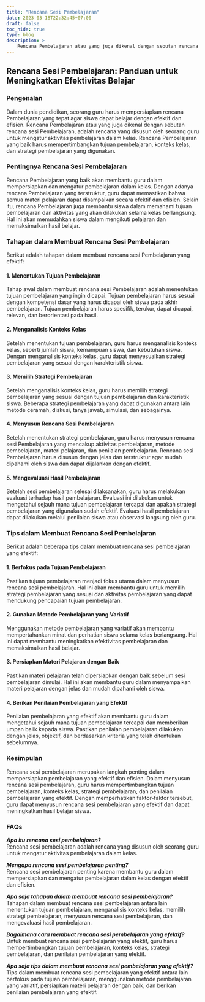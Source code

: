 ```yaml
---
title: "Rencana Sesi Pembelajaran"
date: 2023-03-18T22:32:45+07:00
draft: false
toc_hide: true
type: blog
description: >
    Rencana Pembelajaran atau yang juga dikenal dengan sebutan rencana sesi Pembelajaran, adalah rencana yang disusun oleh seorang guru untuk mengatur aktivitas pembelajaran dalam kelas
---
```


## Rencana Sesi Pembelajaran: Panduan untuk Meningkatkan Efektivitas Belajar

### Pengenalan

Dalam dunia pendidikan, seorang guru harus mempersiapkan rencana Pembelajaran yang tepat agar siswa dapat belajar dengan efektif dan efisien. Rencana Pembelajaran atau yang juga dikenal dengan sebutan rencana sesi Pembelajaran, adalah rencana yang disusun oleh seorang guru untuk mengatur aktivitas pembelajaran dalam kelas. Rencana Pembelajaran yang baik harus mempertimbangkan tujuan pembelajaran, konteks kelas, dan strategi pembelajaran yang digunakan.

### Pentingnya Rencana Sesi Pembelajaran

Rencana Pembelajaran yang baik akan membantu guru dalam mempersiapkan dan mengatur pembelajaran dalam kelas. Dengan adanya rencana Pembelajaran yang terstruktur, guru dapat memastikan bahwa semua materi pelajaran dapat disampaikan secara efektif dan efisien. Selain itu, rencana Pembelajaran juga membantu siswa dalam memahami tujuan pembelajaran dan aktivitas yang akan dilakukan selama kelas berlangsung. Hal ini akan memudahkan siswa dalam mengikuti pelajaran dan memaksimalkan hasil belajar.

### Tahapan dalam Membuat Rencana Sesi Pembelajaran

Berikut adalah tahapan dalam membuat rencana sesi Pembelajaran yang efektif:

#### 1. Menentukan Tujuan Pembelajaran

Tahap awal dalam membuat rencana sesi Pembelajaran adalah menentukan tujuan pembelajaran yang ingin dicapai. Tujuan pembelajaran harus sesuai dengan kompetensi dasar yang harus dicapai oleh siswa pada akhir pembelajaran. Tujuan pembelajaran harus spesifik, terukur, dapat dicapai, relevan, dan berorientasi pada hasil.

#### 2. Menganalisis Konteks Kelas

Setelah menentukan tujuan pembelajaran, guru harus menganalisis konteks kelas, seperti jumlah siswa, kemampuan siswa, dan kebutuhan siswa. Dengan menganalisis konteks kelas, guru dapat menyesuaikan strategi pembelajaran yang sesuai dengan karakteristik siswa.

#### 3. Memilih Strategi Pembelajaran

Setelah menganalisis konteks kelas, guru harus memilih strategi pembelajaran yang sesuai dengan tujuan pembelajaran dan karakteristik siswa. Beberapa strategi pembelajaran yang dapat digunakan antara lain metode ceramah, diskusi, tanya jawab, simulasi, dan sebagainya.

#### 4. Menyusun Rencana Sesi Pembelajaran

Setelah menentukan strategi pembelajaran, guru harus menyusun rencana sesi Pembelajaran yang mencakup aktivitas pembelajaran, metode pembelajaran, materi pelajaran, dan penilaian pembelajaran. Rencana sesi Pembelajaran harus disusun dengan jelas dan terstruktur agar mudah dipahami oleh siswa dan dapat dijalankan dengan efektif. 

#### 5. Mengevaluasi Hasil Pembelajaran

Setelah sesi pembelajaran selesai dilaksanakan, guru harus melakukan evaluasi terhadap hasil pembelajaran. Evaluasi ini dilakukan untuk mengetahui sejauh mana tujuan pembelajaran tercapai dan apakah strategi pembelajaran yang digunakan sudah efektif. Evaluasi hasil pembelajaran dapat dilakukan melalui penilaian siswa atau observasi langsung oleh guru.

### Tips dalam Membuat Rencana Sesi Pembelajaran

Berikut adalah beberapa tips dalam membuat rencana sesi pembelajaran yang efektif:

#### 1. Berfokus pada Tujuan Pembelajaran

Pastikan tujuan pembelajaran menjadi fokus utama dalam menyusun rencana sesi pembelajaran. Hal ini akan membantu guru untuk memilih strategi pembelajaran yang sesuai dan aktivitas pembelajaran yang dapat mendukung pencapaian tujuan pembelajaran.

#### 2. Gunakan Metode Pembelajaran yang Variatif

Menggunakan metode pembelajaran yang variatif akan membantu mempertahankan minat dan perhatian siswa selama kelas berlangsung. Hal ini dapat membantu meningkatkan efektivitas pembelajaran dan memaksimalkan hasil belajar.

#### 3. Persiapkan Materi Pelajaran dengan Baik

Pastikan materi pelajaran telah dipersiapkan dengan baik sebelum sesi pembelajaran dimulai. Hal ini akan membantu guru dalam menyampaikan materi pelajaran dengan jelas dan mudah dipahami oleh siswa.

#### 4. Berikan Penilaian Pembelajaran yang Efektif

Penilaian pembelajaran yang efektif akan membantu guru dalam mengetahui sejauh mana tujuan pembelajaran tercapai dan memberikan umpan balik kepada siswa. Pastikan penilaian pembelajaran dilakukan dengan jelas, objektif, dan berdasarkan kriteria yang telah ditentukan sebelumnya.

### Kesimpulan

Rencana sesi pembelajaran merupakan langkah penting dalam mempersiapkan pembelajaran yang efektif dan efisien. Dalam menyusun rencana sesi pembelajaran, guru harus mempertimbangkan tujuan pembelajaran, konteks kelas, strategi pembelajaran, dan penilaian pembelajaran yang efektif. Dengan memperhatikan faktor-faktor tersebut, guru dapat menyusun rencana sesi pembelajaran yang efektif dan dapat meningkatkan hasil belajar siswa.

### FAQs

***Apa itu rencana sesi pembelajaran?***\
Rencana sesi pembelajaran adalah rencana yang disusun oleh seorang guru untuk mengatur aktivitas pembelajaran dalam kelas.

***Mengapa rencana sesi pembelajaran penting?***\
Rencana sesi pembelajaran penting karena membantu guru dalam mempersiapkan dan mengatur pembelajaran dalam kelas dengan efektif dan efisien.

***Apa saja tahapan dalam membuat rencana sesi pembelajaran?***\
Tahapan dalam membuat rencana sesi pembelajaran antara lain menentukan tujuan pembelajaran, menganalisis konteks kelas, memilih strategi pembelajaran, menyusun rencana sesi pembelajaran, dan mengevaluasi hasil pembelajaran.

***Bagaimana cara membuat rencana sesi pembelajaran yang efektif?***\
Untuk membuat rencana sesi pembelajaran yang efektif, guru harus mempertimbangkan tujuan pembelajaran, konteks kelas, strategi pembelajaran, dan penilaian pembelajaran yang efektif.

***Apa saja tips dalam membuat rencana sesi pembelajaran yang efektif?***\
Tips dalam membuat rencana sesi pembelajaran yang efektif antara lain berfokus pada tujuan pembelajaran, menggunakan metode pembelajaran yang variatif, persiapkan materi pelajaran dengan baik, dan berikan penilaian pembelajaran yang efektif.